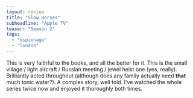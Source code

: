 ```yaml
---
layout: review
title: "Slow Horses"
subheadline: "Apple TV"
teaser: "Season 2"
tags:
  - "espionage"
  - "london"
---
```


This is very faithful to the books, and all the better for it. This is the
small village / light aircraft / Russian meeting / jewel heist one (yes, really). 
Brilliantly acted 
throughout (although does any family actually need **that** much tonic water?).
A complex story, well told. I've watched the whole series twice now and enjoyed
it thoroughly both times.

